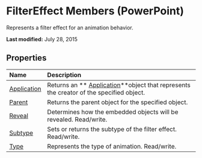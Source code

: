 
# FilterEffect Members (PowerPoint)
Represents a filter effect for an animation behavior.

 **Last modified:** July 28, 2015


## Properties



|**Name**|**Description**|
|:-----|:-----|
| [Application](b1ef696f-e3b3-7a84-9541-5f89f13bc733.md)|Returns an  ** [Application](978c2b99-4271-b953-4283-73b5f3d96f41.md)**object that represents the creator of the specified object.|
| [Parent](24b358a4-beb8-c33f-75b2-e6e6a5a49041.md)|Returns the parent object for the specified object.|
| [Reveal](01aaa4e5-e433-3e19-3f78-d266a1bf2890.md)|Determines how the embedded objects will be revealed. Read/write.|
| [Subtype](1c244c97-9d50-93eb-7abc-5082aafcfb3e.md)| Sets or returns the subtype of the filter effect. Read/write.|
| [Type](c1c96a3e-8755-dd68-a45b-b046de000225.md)|Represents the type of animation. Read/write.|
